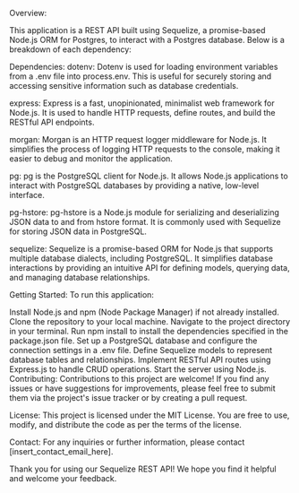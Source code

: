 Overview:

This application is a REST API built using Sequelize, a promise-based Node.js ORM for Postgres, to interact with a Postgres database. Below is a breakdown of each dependency:

Dependencies:
dotenv:
Dotenv is used for loading environment variables from a .env file into process.env. This is useful for securely storing and accessing sensitive information such as database credentials.

express:
Express is a fast, unopinionated, minimalist web framework for Node.js. It is used to handle HTTP requests, define routes, and build the RESTful API endpoints.

morgan:
Morgan is an HTTP request logger middleware for Node.js. It simplifies the process of logging HTTP requests to the console, making it easier to debug and monitor the application.

pg:
pg is the PostgreSQL client for Node.js. It allows Node.js applications to interact with PostgreSQL databases by providing a native, low-level interface.

pg-hstore:
pg-hstore is a Node.js module for serializing and deserializing JSON data to and from hstore format. It is commonly used with Sequelize for storing JSON data in PostgreSQL.

sequelize:
Sequelize is a promise-based ORM for Node.js that supports multiple database dialects, including PostgreSQL. It simplifies database interactions by providing an intuitive API for defining models, querying data, and managing database relationships.

Getting Started:
To run this application:

Install Node.js and npm (Node Package Manager) if not already installed.
Clone the repository to your local machine.
Navigate to the project directory in your terminal.
Run npm install to install the dependencies specified in the package.json file.
Set up a PostgreSQL database and configure the connection settings in a .env file.
Define Sequelize models to represent database tables and relationships.
Implement RESTful API routes using Express.js to handle CRUD operations.
Start the server using Node.js.
Contributing:
Contributions to this project are welcome! If you find any issues or have suggestions for improvements, please feel free to submit them via the project's issue tracker or by creating a pull request.

License:
This project is licensed under the MIT License. You are free to use, modify, and distribute the code as per the terms of the license.

Contact:
For any inquiries or further information, please contact [insert_contact_email_here].

Thank you for using our Sequelize REST API! We hope you find it helpful and welcome your feedback.
